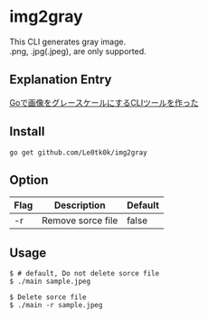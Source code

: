 # img2gray
This CLI generates gray image.  
.png, .jpg(.jpeg), are only supported.

## Explanation Entry
[Goで画像をグレースケールにするCLIツールを作った](https://qiita.com/Le0tk0k/items/3a2693ae086504f0849e)

## Install

```
go get github.com/Le0tk0k/img2gray
```

## Option

|  Flag  |  Description  | Default |
| ---- | ---- | --- |
|  -r  |  Remove sorce file | false |

## Usage

```
$ # default, Do not delete sorce file
$ ./main sample.jpeg

$ Delete sorce file
$ ./main -r sample.jpeg
```
